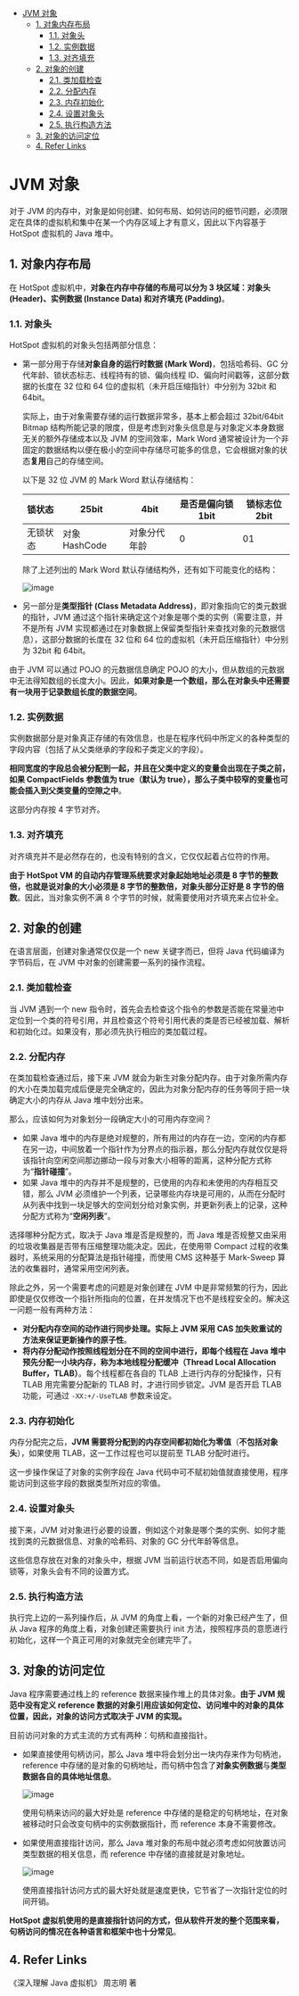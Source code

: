 - [JVM 对象](#jvm-%E5%AF%B9%E8%B1%A1)
  - [1. 对象内存布局](#1-%E5%AF%B9%E8%B1%A1%E5%86%85%E5%AD%98%E5%B8%83%E5%B1%80)
    - [1.1. 对象头](#11-%E5%AF%B9%E8%B1%A1%E5%A4%B4)
    - [1.2. 实例数据](#12-%E5%AE%9E%E4%BE%8B%E6%95%B0%E6%8D%AE)
    - [1.3. 对齐填充](#13-%E5%AF%B9%E9%BD%90%E5%A1%AB%E5%85%85)
  - [2. 对象的创建](#2-%E5%AF%B9%E8%B1%A1%E7%9A%84%E5%88%9B%E5%BB%BA)
    - [2.1. 类加载检查](#21-%E7%B1%BB%E5%8A%A0%E8%BD%BD%E6%A3%80%E6%9F%A5)
    - [2.2. 分配内存](#22-%E5%88%86%E9%85%8D%E5%86%85%E5%AD%98)
    - [2.3. 内存初始化](#23-%E5%86%85%E5%AD%98%E5%88%9D%E5%A7%8B%E5%8C%96)
    - [2.4. 设置对象头](#24-%E8%AE%BE%E7%BD%AE%E5%AF%B9%E8%B1%A1%E5%A4%B4)
    - [2.5. 执行构造方法](#25-%E6%89%A7%E8%A1%8C%E6%9E%84%E9%80%A0%E6%96%B9%E6%B3%95)
  - [3. 对象的访问定位](#3-%E5%AF%B9%E8%B1%A1%E7%9A%84%E8%AE%BF%E9%97%AE%E5%AE%9A%E4%BD%8D)
  - [4. Refer Links](#4-refer-links)

# JVM 对象

对于 JVM 的内存中，对象是如何创建、如何布局、如何访问的细节问题，必须限定在具体的虚拟机和集中在某一个内存区域上才有意义，因此以下内容基于 HotSpot 虚拟机的 Java 堆中。

## 1. 对象内存布局

在 HotSpot 虚拟机中，**对象在内存中存储的布局可以分为 3 块区域：对象头 (Header)、实例数据 (Instance Data) 和对齐填充 (Padding)**。

### 1.1. 对象头

HotSpot 虚拟机的对象头包括两部分信息：
- 第一部分用于存储**对象自身的运行时数据 (Mark Word)**，包括哈希码、GC 分代年龄、锁状态标志、线程持有的锁、偏向线程 ID、偏向时间戳等，这部分数据的长度在 32 位和 64 位的虚拟机（未开启压缩指针）中分别为 32bit 和 64bit。

  实际上，由于对象需要存储的运行数据非常多，基本上都会超过 32bit/64bit Bitmap 结构所能记录的限度，但是考虑到对象头信息是与对象定义本身数据无关的额外存储成本以及 JVM 的空间效率，Mark Word 通常被设计为一个非固定的数据结构以便在极小的空间中存储尽可能多的信息，它会根据对象的状态**复用**自己的存储空间。

  以下是 32 位 JVM 的 Mark Word 默认存储结构：

  | 锁状态  | 25bit      | 4bit   | 是否是偏向锁 1bit | 锁标志位 2bit  |
  | ---- | ---------- | ------ | ------------------ | ----------- |
  | 无锁状态 | 对象 HashCode | 对象分代年龄 | 0          | 01        |

  除了上述列出的 Mark Word 默认存储结构外，还有如下可能变化的结构：

  ![image](http://otaivnlxc.bkt.clouddn.com/jpg/2018/3/31/d7b63501b9a3f68af48fa381f237cfbc.jpg)

- 另一部分是**类型指针 (Class Metadata Address)**，即对象指向它的类元数据的指针，JVM 通过这个指针来确定这个对象是哪个类的实例（需要注意，并不是所有 JVM 实现都通过在对象数据上保留类型指针来查找对象的元数据信息），这部分数据的长度在 32 位和 64 位的虚拟机（未开启压缩指针）中分别为 32bit 和 64bit。

由于 JVM 可以通过 POJO 的元数据信息确定 POJO 的大小，但从数组的元数据中无法得知数组的长度大小。因此，**如果对象是一个数组，那么在对象头中还需要有一块用于记录数组长度的数据空间**。

### 1.2. 实例数据

实例数据部分是对象真正存储的有效信息，也是在程序代码中所定义的各种类型的字段内容（包括了从父类继承的字段和子类定义的字段）。

**相同宽度的字段总会被分配到一起，并且在父类中定义的变量会出现在子类之前，如果 CompactFields 参数值为 true（默认为 true），那么子类中较窄的变量也可能会插入到父类变量的空隙之中**。

这部分内存按 4 字节对齐。

### 1.3. 对齐填充

对齐填充并不是必然存在的，也没有特别的含义，它仅仅起着占位符的作用。

**由于 HotSpot VM 的自动内存管理系统要求对象起始地址必须是 8 字节的整数倍，也就是说对象的大小必须是 8 字节的整数倍，对象头部分正好是 8 字节的倍数**。因此，当对象实例不满 8 个字节的时候，就需要使用对齐填充来占位补全。

## 2. 对象的创建

在语言层面，创建对象通常仅仅是一个 new 关键字而已，但将 Java 代码编译为字节码后，在 JVM 中对象的创建需要一系列的操作流程。

### 2.1. 类加载检查

当 JVM 遇到一个 new 指令时，首先会去检查这个指令的参数是否能在常量池中定位到一个类的符号引用，并且检查这个符号引用代表的类是否已经被加载、解析和初始化过。如果没有，那必须先执行相应的类加载过程。

### 2.2. 分配内存

在类加载检查通过后，接下来 JVM 就会为新生对象分配内存。由于对象所需内存的大小在类加载完成后便是完全确定的，因此为对象分配内存的任务等同于把一块确定大小的内存从 Java 堆中划分出来。

那么，应该如何为对象划分一段确定大小的可用内存空间？
- 如果 Java 堆中的内存是绝对规整的，所有用过的内存在一边，空闲的内存都在另一边，中间放着一个指针作为分界点的指示器，那么分配内存就仅仅是将该指针向空闲空间那边挪动一段与对象大小相等的距离，这种分配方式称为“**指针碰撞**”。
- 如果 Java 堆中的内存并不是规整的，已使用的内存和未使用的内存相互交错，那么 JVM 必须维护一个列表，记录哪些内存块是可用的，从而在分配时从列表中找到一块足够大的空间划分给对象实例，并更新列表上的记录，这种分配方式称为“**空闲列表**”。

选择哪种分配方式，取决于 Java 堆是否是规整的，而 Java 堆是否规整又由采用的垃圾收集器是否带有压缩整理功能决定。因此，在使用带 Compact 过程的收集器时，系统采用的分配算法是指针碰撞，而使用 CMS 这种基于 Mark-Sweep 算法的收集器时，通常采用空闲列表。

除此之外，另一个需要考虑的问题是对象创建在 JVM 中是非常频繁的行为，因此即使是仅仅修改一个指针所指向的位置，在并发情况下也不是线程安全的。解决这一问题一般有两种方法：
- **对分配内存空间的动作进行同步处理。实际上 JVM 采用 CAS 加失败重试的方法来保证更新操作的原子性**。
- **将内存分配动作按照线程划分在不同的空间中进行，即每个线程在 Java 堆中预先分配一小块内存，称为本地线程分配缓冲（Thread Local Allocation Buffer，TLAB）**。每个线程都在各自的 TLAB 上进行内存的分配操作，只有 TLAB 用完需要分配新的 TLAB 时，才进行同步锁定。JVM 是否开启 TLAB 功能，可通过 `-XX:+/-UseTLAB` 参数来设定。

### 2.3. 内存初始化

内存分配完之后，**JVM 需要将分配到的内存空间都初始化为零值**（**不包括对象头**），如果使用 TLAB，这一工作过程也可以提前至 TLAB 分配时进行。

这一步操作保证了对象的实例字段在 Java 代码中可不赋初始值就直接使用，程序能访问到这些字段的数据类型所对应的零值。

### 2.4. 设置对象头

接下来，JVM 对对象进行必要的设置，例如这个对象是哪个类的实例、如何才能找到类的元数据信息、对象的哈希码、对象的 GC 分代年龄等信息。

这些信息存放在对象的对象头中，根据 JVM 当前运行状态不同，如是否启用偏向锁等，对象头会有不同的设置方式。

### 2.5. 执行构造方法

执行完上边的一系列操作后，从 JVM 的角度上看，一个新的对象已经产生了，但从 Java 程序的角度上看，对象创建还需要执行 init 方法，按照程序员的意愿进行初始化，这样一个真正可用的对象就完全创建完毕了。

## 3. 对象的访问定位

Java 程序需要通过栈上的 reference 数据来操作堆上的具体对象。**由于 JVM 规范中没有定义 reference 数据的对象引用应该如何定位、访问堆中的对象的具体位置，因此，对象的访问方式取决于 JVM 的实现。**

目前访问对象的方式主流的方式有两种：句柄和直接指针。

- 如果直接使用句柄访问，那么 Java 堆中将会划分出一块内存来作为句柄池，reference 中存储的是对象的句柄地址，而句柄中包含了**对象实例数据**与**类型数据各自的具体地址信息**。

  ![image](http://otaivnlxc.bkt.clouddn.com/jpg/2018/3/30/d6d0c2acc806922b1e49bf35469abf09.jpg)

  使用句柄来访问的最大好处是 reference 中存储的是稳定的句柄地址，在对象被移动时只会改变句柄中的实例数据指针，而 reference 本身不需要修改。

- 如果使用直接指针访问，那么 Java 堆对象的布局中就必须考虑如何放置访问类型数据的相关信息，而 reference 中存储的直接就是对象地址。

  ![image](http://otaivnlxc.bkt.clouddn.com/jpg/2018/3/30/a7b323a4dfe48e2781a9272ef8b676c0.jpg)

  使用直接指针访问方式的最大好处就是速度更快，它节省了一次指针定位的时间开销。
  

**HotSpot 虚拟机使用的是直接指针访问的方式，但从软件开发的整个范围来看，句柄访问的情况在各种语言和框架中也十分常见**。

## 4. Refer Links

《深入理解 Java 虚拟机》 周志明 著

